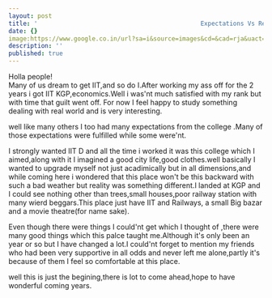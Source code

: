 ```yaml
---
layout: post
title: '                                             Expectations Vs Reality'
date: {}
image:https://www.google.co.in/url?sa=i&source=images&cd=&cad=rja&uact=8&ved=2ahUKEwjS5Ki_hs_cAhUDMY8KHbPvCvEQjRx6BAgBEAU&url=https%3A%2F%2Fwww.ndtv.com%2Feducation%2Fiit-kharagpur-to-ensure-higher-number-of-phds-in-future-1734578&psig=AOvVaw0AWABzAZu7Upke2--Mx9Ue&ust=1533322726231021
description: ''
published: true
---
```


Holla people!                                                                                                                     
Many of us dream to get IIT,and so do I.After working my ass off for the 2 years i got IIT KGP,economics.Well i was'nt much satisfied with my rank but with time that guilt went off.
For now I feel happy to study something dealing with real world and is very interesting.


well like many others I too had many expectations from the college .Many of those expectations were fulfilled while some were'nt.

I strongly wanted IIT D and all the time i worked it was this college which I aimed,along with it I imagined a good city life,good clothes.well basically I wanted to upgrade myself not just acadimically but in all dimensions,and while coming here  i wondered that this place won't be this backward with such a bad weather but reality was something different.I landed at KGP and I could see nothing other than trees,small houses,poor railway station with many wierd beggars.This place just have IIT and Railways, a small Big bazar and a movie theatre(for name sake).

Even though there were things I could'nt get which I thought of ,there were many good things which this palce taught me.Although it's only been an year or so but I have changed a lot.I could'nt forget to mention my friends who had been very supportive in all odds and never left me alone,partly it's because of them I feel so comfortable at this place.

well this is just the begining,there is lot to come ahead,hope to have wonderful coming years.



